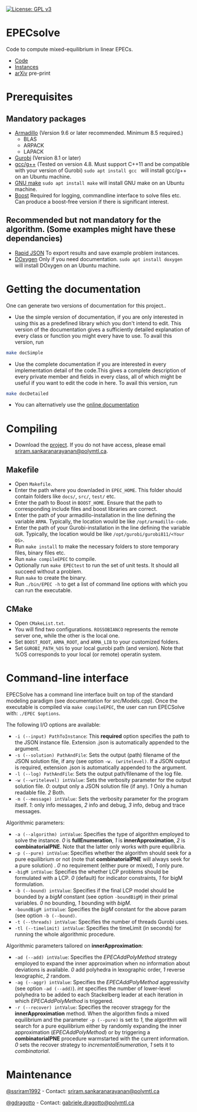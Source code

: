 [![License: GPL v3](https://img.shields.io/badge/License-GPLv3-blue.svg)](https://www.gnu.org/licenses/gpl-3.0)

# EPECsolve
Code to compute mixed-equilibrium in linear EPECs. 
- [Code](https://github.com/ssriram1992/EPECsolve/)
- [Instances](https://github.com/ds4dm/EPECInstances)
- [arXiv](https://arxiv.org/abs/1910.06452) pre-print

# Prerequisites

## Mandatory packages
- [Armadillo](http://arma.sourceforge.net/) (Version 9.6 or later recommended. Minimum 8.5 required.)
	* BLAS
	* ARPACK
	* LAPACK
- [Gurobi](https://www.gurobi.com/registration/download-reg) (Version 8.1 or later)
- [gcc/g++](https://gcc.gnu.org/) (Tested on version 4.8. Must support C++11 and be compatible with your version of Gurobi) `sudo apt install gcc ` will install gcc/g++ on an Ubuntu machine.
- [GNU make](https://www.gnu.org/software/make/) `sudo apt install make` will install GNU make on an Ubuntu machine.
- [Boost](https://www.boost.org/) Required for logging, commandline interface to solve files etc. Can produce a boost-free version if there is significant interest.

## Recommended but not mandatory for the algorithm. (Some examples might have these dependancies)
- [Rapid JSON](http://rapidjson.org/) To export results and save example problem instances.
- [DOxygen](http://www.doxygen.nl) Only if you need documentation. `sudo apt install doxygen ` will install DOxygen on an Ubuntu machine.

# Getting the documentation
One can generate two versions of documentation for this project..
- Use the simple version of documentation, if you are only interested in using this as a predefined library which you don't intend to edit. This version of the documentation gives a sufficiently detailed explanation of every class or function you might every have to use. To avail this version, run
```bash
make docSimple
```
- Use the complete documentation if you are interested in every implementation detail of the code.This gives a complete description of every private member and fields in every class, all of which might be useful if you want to edit the code in here. To avail this version, run
```bash
make docDetailed
```
- You can alternatively use the [online documentation](https://ssriram1992.github.io/EPECsolve/html/index.html)

# Compiling
- Download the [project](https://github.com/ssriram1992/EPECsolve/). If you do not have access, please email [sriram.sankaranarayanan@polymtl.ca](mailto:sriram.sankaranarayanan@polymtl.ca).

## Makefile
- Open `Makefile`. 
- Enter the path where you downladed in `EPEC_HOME`. This folder should contain folders like `docs/`, `src/`, `test/` etc.
- Enter the path to Boost in `BOOST_HOME`. Ensure that the path to corresponding include files and boost libraries are correct.
- Enter the path of your armadillo-installation in the line defining the variable `ARMA`. Typically, the location would be like `/opt/armadillo-code`.
- Enter the path of your Gurobi-installation in the line defining the variable `GUR`. Typically, the location would be like `/opt/gurobi/gurobi811/<Your OS>`.
- Run `make install` to make the necessary folders to store temporary files, binary files etc.
- Run `make compileEPEC` to compile. 
- Optionally run `make EPECtest` to run the set of unit tests. It should all succeed without a problem.
- Run `make` to create the binary.
- Run `./bin/EPEC -h` to get a list of command line options with which you can run the executable.

## CMake
- Open `CMakeList.txt`. 
- You will find two configurations. `ROSSOBIANCO` represents the remote server one, while the other is the local one.
- Set `BOOST_ROOT`, `ARMA_ROOT`, and `ARMA_LIB` to your customized folders. 
- Set `GUROBI_PATH_%OS` to your local gurobi path (and version). Note that %OS corresponds to your local (or remote) operatin system.

# Command-line interface
EPECSolve has a command line interface built on top of the standard modeling paradigm (see documentation for src/Models.cpp).
Once the executable is compiled via `make compileEPEC`, the user can run EPECSolve with: `./EPEC $options`. 

The following I/O options are available:

* `-i (--input) PathToInstance`: This **required** option specifies the path to the JSON instance file. Extension .json is automatically appended to the argument.
* `-s (--solution) PathAndFile`: Sets the output (path) filename of the JSON solution file, if any (see option `-w. (writelevel)`. If a JSON output is required, extension .json is automatically appended to the argument.
* `-l (--log) PathAndFile`: Sets the output path/filename of the log file.
* `-w (--writelevel) intValue`: Sets the verbosity parameter for the output solution file. *0*: output only a JSON solution file (if any). *1* Only a human readable file. *2* Both.
* `-m (--message) intValue`: Sets the verbosity parameter for the program itself. *1*: only info messages, *2* info and debug, *3* info, debug and trace messages.


Algorithmic parameters:

* `-a (--algorithm) intValue`: Specifies the type of algorithm employed to solve the instance. *0* is **fullEnumeration**, *1* is **innerApproximation**, *2* is **combinatorialPNE**. Note that the latter only works with pure equilibria.
* `-p (--pure) intValue`: Specifies whether the algorithm should seek for a pure equilibrium or not (note that **combinatorialPNE** will always seek for a pure solution) . *0* no requirement (either pure or mixed), *1* only pure.
* `-bigM intValue`: Specifies the whether LCP problems should be formulated with a LCP. *0* (default) for indicator constraints, *1* for bigM formulation.
* `-b (--bound) intValue`: Specifies if the final LCP model should be bounded by a *bigM* constant (see option `-boundBigM`) in their primal variables. *0* no bounding, *1* bounding with *bigM*.
* `-boundBigM intValue`: Specifies the *bigM* constant for the above param (see option `-b (--bound)`.
* `-t (--threads) intValue`: Specifies the number of threads Gurobi uses.
* `-tl (--timelimit) intValue`: Specifies the timeLimit (in seconds) for running the whole algorithmic procedure. 

Algorithmic parameters tailored on **innerApproximation**:

* `-ad (--add) intValue`: Specifies the *EPECAddPolyMethod* strategy employed to expand the inner approximation when no information about deviations is available. *0* add polyhedra in lexographic order, *1* reverse lexographic, *2* random.
* `-ag (--aggr) intValue`: Specifies the *EPECAddPolyMethod* aggressivity (see option `-ad (--add)`). *int* specifies the number of lower-level polyhedra to be added to each Stackelberg leader at each iteration in which *EPECAddPolyMethod* is triggered.
* `-r (--recover) intValue`: Specifies the recover stragegy for the **innerApproximation** method. When the algorithm finds a mixed equilibrium and the parameter `-p (--pure)` is set to *1*, the algorithm will search for a pure equilibrium either by randomly expanding the inner approximation (*EPECAddPolyMethod*) or by triggering a **combinatorialPNE** procedure warmstarted with the current information. *0* sets the recover strategy to *incrementalEnumeration*, *1* sets it to *combinatorial*.

# Maintenance
[@ssriram1992](https://github.com/ssriram1992/) - Contact: [sriram.sankaranarayanan@polymtl.ca](mailto:sriram.sankaranarayanan@polymtl.ca)

[@gdragotto](https://github.com/gdragotto) - Contact: [gabriele.dragotto@polymtl.ca](mailto:gabriele.dragotto@polymtl.ca)


